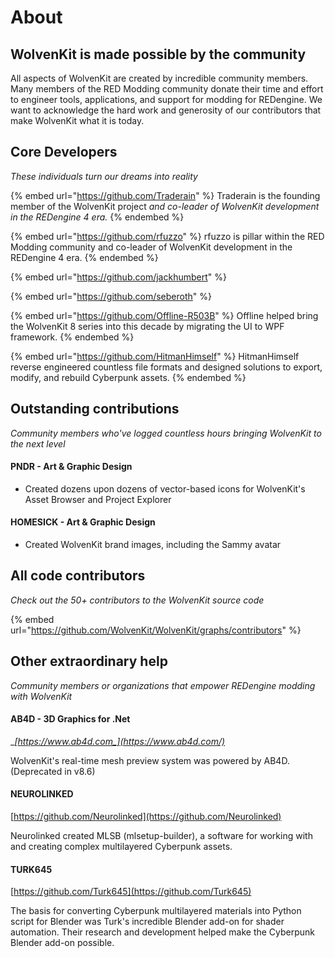 # About

## WolvenKit is made possible by the community

All aspects of WolvenKit are created by incredible community members. Many members of the RED Modding community donate their time and effort to engineer tools, applications, and support for modding for REDengine.  We want to acknowledge the hard work and generosity of our contributors that make WolvenKit what it is today.

## Core Developers

_These individuals turn our dreams into reality_

{% embed url="https://github.com/Traderain" %}
Traderain is the founding member of the WolvenKit project _and co-leader of WolvenKit development in the REDengine 4 era._
{% endembed %}

{% embed url="https://github.com/rfuzzo" %}
rfuzzo is pillar within the RED Modding community and co-leader of WolvenKit development in the REDengine 4 era.
{% endembed %}

{% embed url="https://github.com/jackhumbert" %}

{% embed url="https://github.com/seberoth" %}

{% embed url="https://github.com/Offline-R503B" %}
Offline helped bring the WolvenKit 8 series into this decade by migrating the UI to WPF framework.
{% endembed %}

{% embed url="https://github.com/HitmanHimself" %}
HitmanHimself reverse engineered countless file formats and designed solutions to export, modify, and rebuild Cyberpunk assets.
{% endembed %}

## Outstanding contributions

_Community members who've logged countless hours bringing WolvenKit to the next level_

#### PNDR - Art & Graphic Design

* Created dozens upon dozens of vector-based icons for WolvenKit's Asset Browser and Project Explorer

#### HOMESICK - Art & Graphic Design

* Created WolvenKit brand images, including the Sammy avatar

## All code contributors

_Check out the 50+ contributors to the WolvenKit source code_

{% embed url="https://github.com/WolvenKit/WolvenKit/graphs/contributors" %}

## Other extraordinary help

_Community members or organizations that empower REDengine modding with WolvenKit_

#### AB4D - 3D Graphics for .Net

__[_https://www.ab4d.com_](https://www.ab4d.com/)__

WolvenKit's real-time mesh preview system was powered by AB4D. (Deprecated in v8.6)

#### NEUROLINKED

[https://github.com/Neurolinked](https://github.com/Neurolinked)

Neurolinked created MLSB (mlsetup-builder), a software for working with and creating complex multilayered Cyberpunk assets.

#### TURK645

[https://github.com/Turk645](https://github.com/Turk645)

The basis for converting Cyberpunk multilayered materials into Python script for Blender was Turk's incredible Blender add-on for shader automation. Their research and development helped make the Cyberpunk Blender add-on possible.
